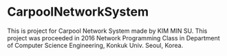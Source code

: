 # CarpoolNetworkSystem
This is project for Carpool Network System made by KIM MIN SU. This project was proceeded in 2016 Network Programming Class in Department of Computer Science Engineering, Konkuk Univ. Seoul, Korea.
